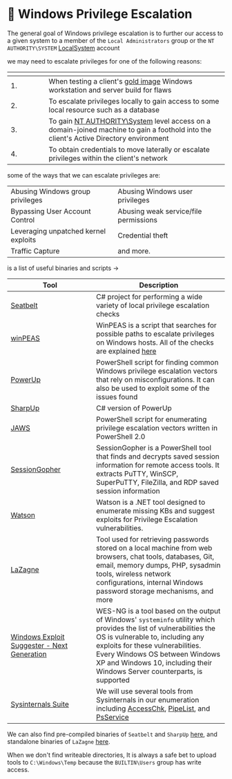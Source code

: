 # 🫨 Windows Privilege Escalation

The general goal of Windows privilege escalation is to further our access to a given system to a member of the `Local Administrators` group or the `NT AUTHORITY\SYSTEM` [LocalSystem](https://docs.microsoft.com/en-us/windows/win32/services/localsystem-account) account

&#x20;we may need to escalate privileges for one of the following reasons:

<table><thead><tr><th width="72"></th><th></th></tr></thead><tbody><tr><td>1.</td><td>When testing a client's <a href="https://www.techopedia.com/definition/29456/golden-image">gold image</a> Windows workstation and server build for flaws</td></tr><tr><td>2.</td><td>To escalate privileges locally to gain access to some local resource such as a database</td></tr><tr><td>3.</td><td>To gain <a href="https://docs.microsoft.com/en-us/windows/win32/services/localsystem-account">NT AUTHORITY\System</a> level access on a domain-joined machine to gain a foothold into the client's Active Directory environment</td></tr><tr><td>4.</td><td>To obtain credentials to move laterally or escalate privileges within the client's network</td></tr></tbody></table>

some of the ways that we can escalate privileges are:

|                                      |                                       |
| ------------------------------------ | ------------------------------------- |
| Abusing Windows group privileges     | Abusing Windows user privileges       |
| Bypassing User Account Control       | Abusing weak service/file permissions |
| Leveraging unpatched kernel exploits | Credential theft                      |
| Traffic Capture                      | and more.                             |

is a list of useful binaries and scripts ->

<table><thead><tr><th width="182">Tool</th><th>Description</th></tr></thead><tbody><tr><td><a href="https://github.com/GhostPack/Seatbelt">Seatbelt</a></td><td>C# project for performing a wide variety of local privilege escalation checks</td></tr><tr><td><a href="https://github.com/carlospolop/privilege-escalation-awesome-scripts-suite/tree/master/winPEAS">winPEAS</a></td><td>WinPEAS is a script that searches for possible paths to escalate privileges on Windows hosts. All of the checks are explained <a href="https://book.hacktricks.xyz/windows/checklist-windows-privilege-escalation">here</a></td></tr><tr><td><a href="https://raw.githubusercontent.com/PowerShellMafia/PowerSploit/master/Privesc/PowerUp.ps1">PowerUp</a></td><td>PowerShell script for finding common Windows privilege escalation vectors that rely on misconfigurations. It can also be used to exploit some of the issues found</td></tr><tr><td><a href="https://github.com/GhostPack/SharpUp">SharpUp</a></td><td>C# version of PowerUp</td></tr><tr><td><a href="https://github.com/411Hall/JAWS">JAWS</a></td><td>PowerShell script for enumerating privilege escalation vectors written in PowerShell 2.0</td></tr><tr><td><a href="https://github.com/Arvanaghi/SessionGopher">SessionGopher</a></td><td>SessionGopher is a PowerShell tool that finds and decrypts saved session information for remote access tools. It extracts PuTTY, WinSCP, SuperPuTTY, FileZilla, and RDP saved session information</td></tr><tr><td><a href="https://github.com/rasta-mouse/Watson">Watson</a></td><td>Watson is a .NET tool designed to enumerate missing KBs and suggest exploits for Privilege Escalation vulnerabilities.</td></tr><tr><td><a href="https://github.com/AlessandroZ/LaZagne">LaZagne</a></td><td>Tool used for retrieving passwords stored on a local machine from web browsers, chat tools, databases, Git, email, memory dumps, PHP, sysadmin tools, wireless network configurations, internal Windows password storage mechanisms, and more</td></tr><tr><td><a href="https://github.com/bitsadmin/wesng">Windows Exploit Suggester - Next Generation</a></td><td>WES-NG is a tool based on the output of Windows' <code>systeminfo</code> utility which provides the list of vulnerabilities the OS is vulnerable to, including any exploits for these vulnerabilities. Every Windows OS between Windows XP and Windows 10, including their Windows Server counterparts, is supported</td></tr><tr><td><a href="https://docs.microsoft.com/en-us/sysinternals/downloads/sysinternals-suite">Sysinternals Suite</a></td><td>We will use several tools from Sysinternals in our enumeration including <a href="https://docs.microsoft.com/en-us/sysinternals/downloads/accesschk">AccessChk</a>, <a href="https://docs.microsoft.com/en-us/sysinternals/downloads/pipelist">PipeList</a>, and <a href="https://docs.microsoft.com/en-us/sysinternals/downloads/psservice">PsService</a></td></tr></tbody></table>

We can also find pre-compiled binaries of `Seatbelt` and `SharpUp` [here](https://github.com/r3motecontrol/Ghostpack-CompiledBinaries), and standalone binaries of `LaZagne` [here](https://github.com/AlessandroZ/LaZagne/releases/).

When we don't find writeable directories,  It is always a safe bet to upload tools to `C:\Windows\Temp` because the `BUILTIN\Users` group has write access.
